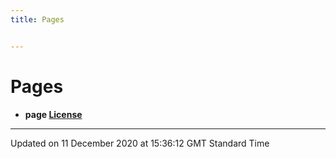 ```yaml
---
title: Pages


---
```


# Pages



* **page [License](/doxybook2/mkdocs-readthedocs/Pages/_license/#page-license)** 



-------------------------------

Updated on 11 December 2020 at 15:36:12 GMT Standard Time
